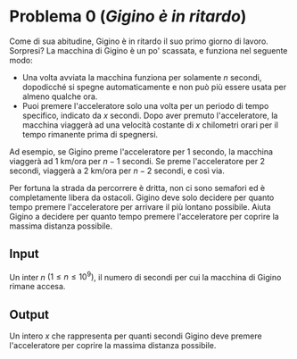 # Problema 0 (*Gigino è in ritardo*)
Come di sua abitudine, Gigino è in ritardo il suo primo giorno di lavoro. Sorpresi?
La macchina di Gigino è un po' scassata, e funziona nel seguente modo:

- Una volta avviata la macchina funziona per solamente $n$ secondi, dopodicché si spegne automaticamente e non può più essere usata per almeno qualche ora.
- Puoi premere l'acceleratore solo una volta per un periodo di tempo specifico, indicato da $x$ secondi. Dopo aver premuto l'acceleratore, la macchina viaggerà ad una velocità costante di $x$ chilometri orari per il tempo rimanente prima di spegnersi.

Ad esempio, se Gigino preme l'acceleratore per $1$ secondo, la macchina viaggerà ad $1$ km/ora per $n-1$ secondi.
Se preme l'acceleratore per $2$ secondi, viaggerà a $2$ km/ora per $n−2$ secondi, e così via.

Per fortuna la strada da percorrere è dritta, non ci sono semafori ed è completamente libera da ostacoli.
Gigino deve solo decidere per quanto tempo premere l'acceleratore per arrivare il più lontano possibile.
Aiuta Gigino a decidere per quanto tempo premere l'acceleratore per coprire la massima distanza possibile.

## Input
Un inter $n$ $(1 \leq n \leq 10^9)$, il numero di secondi per cui la macchina di Gigino rimane accesa.

## Output
Un intero $x$ che rappresenta per quanti secondi Gigino deve premere l'acceleratore per coprire la massima distanza possibile.